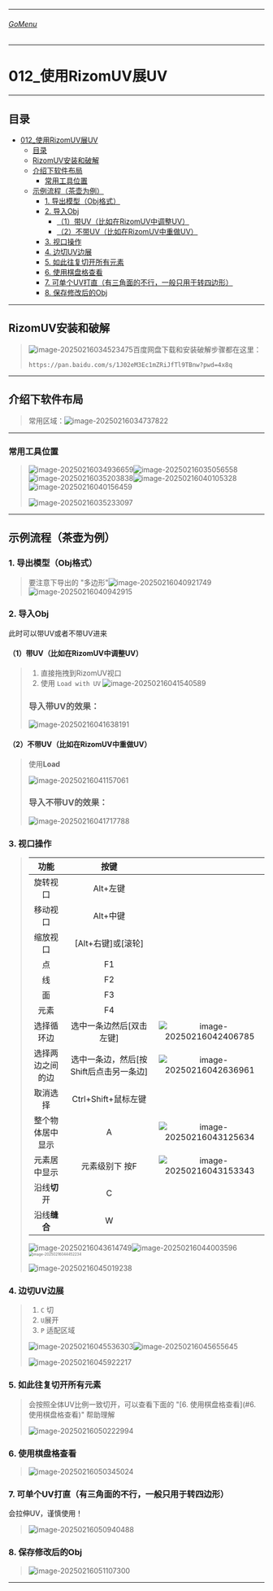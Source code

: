 

___________________________________________________________________________________________
###### [GoMenu](../3DMaxBasicsMenu.md)
___________________________________________________________________________________________
# 012_使用RizomUV展UV


___________________________________________________________________________________________


## 目录

- [012\_使用RizomUV展UV](#012_使用rizomuv展uv)
  - [目录](#目录)
  - [RizomUV安装和破解](#rizomuv安装和破解)
  - [介绍下软件布局](#介绍下软件布局)
    - [常用工具位置](#常用工具位置)
  - [示例流程（茶壶为例）](#示例流程茶壶为例)
    - [1. 导出模型（Obj格式）](#1-导出模型obj格式)
    - [2. 导入Obj](#2-导入obj)
      - [（1）带UV（比如在RizomUV中调整UV）](#1带uv比如在rizomuv中调整uv)
      - [（2）不带UV（比如在RizomUV中重做UV）](#2不带uv比如在rizomuv中重做uv)
    - [3. 视口操作](#3-视口操作)
    - [4. 边切UV边展](#4-边切uv边展)
    - [5. 如此往复切开所有元素](#5-如此往复切开所有元素)
    - [6. 使用棋盘格查看](#6-使用棋盘格查看)
    - [7. 可单个UV打直（有三角面的不行，一般只用于转四边形）](#7-可单个uv打直有三角面的不行一般只用于转四边形)
    - [8. 保存修改后的Obj](#8-保存修改后的obj)


------

## RizomUV安装和破解

> ![image-20250216034523475](./Image/3DMaxBaseV012/image-20250216034523475.png)百度网盘下载和安装破解步骤都在这里：
>
> ```
> https://pan.baidu.com/s/1J02eM3Ec1mZRiJfTl9TBnw?pwd=4x8q
> ```

------

## 介绍下软件布局

> 常用区域：![image-20250216034737822](./Image/3DMaxBaseV012/image-20250216034737822.png)

------

### 常用工具位置

> ![image-20250216034936659](./Image/3DMaxBaseV012/image-20250216034936659.png)![image-20250216035056558](./Image/3DMaxBaseV012/image-20250216035056558.png)![image-20250216035203838](./Image/3DMaxBaseV012/image-20250216035203838.png)![image-20250216040105328](./Image/3DMaxBaseV012/image-20250216040105328.png)![image-20250216040156459](./Image/3DMaxBaseV012/image-20250216040156459.png)
>
> ![image-20250216035233097](./Image/3DMaxBaseV012/image-20250216035233097.png)

------

## 示例流程（茶壶为例）

### 1. 导出模型（Obj格式）

> 要注意下导出的 "多边形"![image-20250216040921749](./Image/3DMaxBaseV012/image-20250216040921749.png)![image-20250216040942915](./Image/3DMaxBaseV012/image-20250216040942915.png)

### 2. 导入Obj

此时可以带UV或者不带UV进来

#### （1）带UV（比如在RizomUV中调整UV）

> 1. 直接拖拽到RizomUV视口
> 2. 使用 `Load with UV` ![image-20250216041540589](./Image/3DMaxBaseV012/image-20250216041540589.png)
>
> ### 导入带UV的效果：
>
> ![image-20250216041638191](./Image/3DMaxBaseV012/image-20250216041638191.png)

#### （2）不带UV（比如在RizomUV中重做UV）

> 使用**Load**
>
> ![image-20250216041157061](./Image/3DMaxBaseV012/image-20250216041157061.png)
>
> ### 导入不带UV的效果：
>
> ![image-20250216041717788](./Image/3DMaxBaseV012/image-20250216041717788.png)

### 3. 视口操作

> |       功能       |                  按键                   |                                                              |
> | :--------------: | :-------------------------------------: | :----------------------------------------------------------: |
> |     旋转视口     |                Alt+左键                 |                                                              |
> |     移动视口     |                Alt+中键                 |                                                              |
> |     缩放视口     |           [Alt+右键]或[滚轮]            |                                                              |
> |        点        |                   F1                    |                                                              |
> |        线        |                   F2                    |                                                              |
> |        面        |                   F3                    |                                                              |
> |       元素       |                   F4                    |                                                              |
> |    选择循环边    |        选中一条边然后[双击左键]         | ![image-20250216042406785](./Image/3DMaxBaseV012/image-20250216042406785.png) |
> | 选择两边之间的边 | 选中一条边，然后[按Shift后点击另一条边] | ![image-20250216042636961](./Image/3DMaxBaseV012/image-20250216042636961.png) |
> |     取消选择     |           Ctrl+Shift+鼠标左键           |                                                              |
> | 整个物体居中显示 |                    A                    | ![image-20250216043125634](./Image/3DMaxBaseV012/image-20250216043125634.png) |
> |   元素居中显示   |             元素级别下 按F              | ![image-20250216043153343](./Image/3DMaxBaseV012/image-20250216043153343.png) |
> |   沿线**切**开   |                    C                    |                                                              |
> |   沿线**缝合**   |                    W                    |                                                              |
>
> ![image-20250216043614749](./Image/3DMaxBaseV012/image-20250216043614749.png)![image-20250216044003596](./Image/3DMaxBaseV012/image-20250216044003596.png)<img src="./Image/3DMaxBaseV012/image-20250216044452234.png" alt="image-20250216044452234" style="zoom:50%;" />
>
> ![image-20250216045019238](./Image/3DMaxBaseV012/image-20250216045019238.png)

### 4. 边切UV边展

> 1. `C` 切
> 2. `U`展开
> 3. `P` 适配区域
>
> ![image-20250216045536303](./Image/3DMaxBaseV012/image-20250216045536303.png)![image-20250216045655645](./Image/3DMaxBaseV012/image-20250216045655645.png)
>
> ![image-20250216045922217](./Image/3DMaxBaseV012/image-20250216045922217.png)

### 5. 如此往复切开所有元素

> 会按照全体UV比例一致切开，可以查看下面的 "[6. 使用棋盘格查看](#6. 使用棋盘格查看)" 帮助理解
>
> ![image-20250216050222994](./Image/3DMaxBaseV012/image-20250216050222994.png)

### 6. 使用棋盘格查看

> ![image-20250216050345024](./Image/3DMaxBaseV012/image-20250216050345024.png)

### 7. 可单个UV打直（有三角面的不行，一般只用于转四边形）

会拉伸UV，谨慎使用！

> ![image-20250216050940488](./Image/3DMaxBaseV012/image-20250216050940488.png)

### 8. 保存修改后的Obj

> ![image-20250216051107300](./Image/3DMaxBaseV012/image-20250216051107300.png)

------
